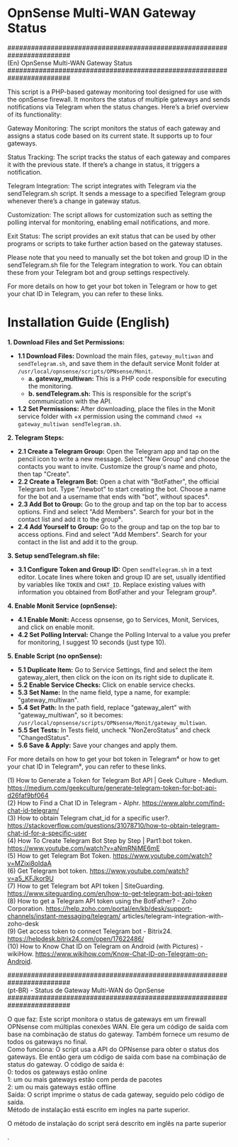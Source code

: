 # OpnSense Multi-WAN Gateway Status <br />
######################################################################## <br />
(En) OpnSense Multi-WAN Gateway Status <br />
######################################################################## <br />

This script is a PHP-based gateway monitoring tool designed for use with the opnSense firewall. It monitors the status of multiple gateways and sends notifications via Telegram when the status changes. Here’s a brief overview of its functionality: <br />

Gateway Monitoring: The script monitors the status of each gateway and assigns a status code based on its current state. It supports up to four gateways. <br />

Status Tracking: The script tracks the status of each gateway and compares it with the previous state. If there’s a change in status, it triggers a notification. <br />

Telegram Integration: The script integrates with Telegram via the sendTelegram.sh script. It sends a message to a specified Telegram group whenever there’s a change in gateway status. <br />

Customization: The script allows for customization such as setting the polling interval for monitoring, enabling email notifications, and more. <br />

Exit Status: The script provides an exit status that can be used by other programs or scripts to take further action based on the gateway statuses. <br />

Please note that you need to manually set the bot token and group ID in the sendTelegram.sh file for the Telegram integration to work. You can obtain these from your Telegram bot and group settings respectively. <br />

For more details on how to get your bot token in Telegram or how to get your chat ID in Telegram, you can refer to these links. <br />


# Installation Guide (English)

**1. Download Files and Set Permissions:**
- **1.1 Download Files:** Download the main files, `gateway_multiwan` and `sendTelegram.sh`, and save them in the default service Monit folder at `/usr/local/opnsense/scripts/OPNsense/Monit`.
    - **a. gateway_multiwan:** This is a PHP code responsible for executing the monitoring.
    - **b. sendTelegram.sh:** This is responsible for the script's communication with the API.
- **1.2 Set Permissions:** After downloading, place the files in the Monit service folder with +x permission using the command `chmod +x gateway_multiwan sendTelegram.sh`.

**2. Telegram Steps:**
- **2.1 Create a Telegram Group:** Open the Telegram app and tap on the pencil icon to write a new message. Select "New Group" and choose the contacts you want to invite. Customize the group's name and photo, then tap "Create".
- **2.2 Create a Telegram Bot:** Open a chat with "BotFather", the official Telegram bot. Type "/newbot" to start creating the bot. Choose a name for the bot and a username that ends with "bot", without spaces⁴.
- **2.3 Add Bot to Group:** Go to the group and tap on the top bar to access options. Find and select "Add Members". Search for your bot in the contact list and add it to the group⁸.
- **2.4 Add Yourself to Group:** Go to the group and tap on the top bar to access options. Find and select "Add Members". Search for your contact in the list and add it to the group.

**3. Setup sendTelegram.sh file:**
- **3.1 Configure Token and Group ID:** Open `sendTelegram.sh` in a text editor. Locate lines where token and group ID are set, usually identified by variables like `TOKEN` and `CHAT_ID`. Replace existing values with information you obtained from BotFather and your Telegram group⁹.

**4. Enable Monit Service (opnSense):**
- **4.1 Enable Monit:** Access opnsense, go to Services, Monit, Services, and click on enable monit.
- **4.2 Set Polling Interval:** Change the Polling Interval to a value you prefer for monitoring, I suggest 10 seconds (just type 10).

**5. Enable Script (no opnSense):**
- **5.1 Duplicate Item:** Go to Service Settings, find and select the item gateway_alert, then click on the icon on its right side to duplicate it.
- **5.2 Enable Service Checks:** Click on enable service checks.
- **5.3 Set Name:** In the name field, type a name, for example: "gateway_multiwan".
- **5.4 Set Path:** In the path field, replace "gateway_alert" with "gateway_multiwan", so it becomes: `/usr/local/opnsense/scripts/OPNsense/Monit/gateway_multiwan`.
- **5.5 Set Tests:** In Tests field, uncheck "NonZeroStatus" and check "ChangedStatus".
- **5.6 Save & Apply:** Save your changes and apply them.

For more details on how to get your bot token in Telegram⁴ or how to get your chat ID in Telegram⁸, you can refer to these links.

(1) How to Generate a Token for Telegram Bot API | Geek Culture - Medium. https://medium.com/geekculture/generate-telegram-token-for-bot-api-d26faf9bf064 <br />
(2) How to Find a Chat ID in Telegram - Alphr. https://www.alphr.com/find-chat-id-telegram/ <br />
(3) How to obtain Telegram chat_id for a specific user?. https://stackoverflow.com/questions/31078710/how-to-obtain-telegram-chat-id-for-a-specific-user <br />
(4) How To Create Telegram Bot Step by Step | Part1:bot token. https://www.youtube.com/watch?v=aNmRNjME6mE <br />
(5) How to get Telegram Bot Token. https://www.youtube.com/watch?v=MZixi8oIdaA <br />
(6) Get Telegram bot token. https://www.youtube.com/watch?v=a5_KFJkor9U <br />
(7) How to get Telegram bot API token | SiteGuarding. https://www.siteguarding.com/en/how-to-get-telegram-bot-api-token <br />
(8) How to get a Telegram API token using the BotFather? - Zoho Corporation. https://help.zoho.com/portal/en/kb/desk/support-channels/instant-messaging/telegram/ articles/telegram-integration-with-zoho-desk <br />
(9) Get access token to connect Telegram bot - Bitrix24. https://helpdesk.bitrix24.com/open/17622486/ <br />
(10) How to Know Chat ID on Telegram on Android (with Pictures) - wikiHow. https://www.wikihow.com/Know-Chat-ID-on-Telegram-on-Android.  <br />
  

######################################################################## <br />
(pt-BR) - Status de Gateway Multi-WAN do OpnSense <br />
######################################################################## <br />

O que faz: Este script monitora o status de gateways em um firewall OPNsense com múltiplas conexões WAN. Ele gera um código de saída com base na combinação de status do gateway. Também fornece um resumo de todos os gateways no final. <br />
Como funciona: O script usa a API do OPNsense para obter o status dos gateways. Ele então gera um código de saída com base na combinação de status do gateway. O código de saída é: <br />
0: todos os gateways estão online <br />
1: um ou mais gateways estão com perda de pacotes <br />
2: um ou mais gateways estão offline <br />
Saída: O script imprime o status de cada gateway, seguido pelo código de saída. <br />
Método de instalação está escrito em ingles na parte superior. <br />

O método de instalação do script será descrito em inglês na parte superior

.
